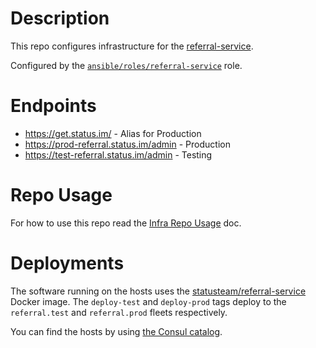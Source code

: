 # Description

This repo configures infrastructure for the [referral-service](https://github.com/status-im/referral-service).

Configured by the [`ansible/roles/referral-service`](ansible/roles/referral-service) role.

# Endpoints

* https://get.status.im/ - Alias for Production
* https://prod-referral.status.im/admin - Production
* https://test-referral.status.im/admin - Testing

# Repo Usage

For how to use this repo read the [Infra Repo Usage](https://github.com/status-im/infra-docs/blob/master/articles/infra_repo_usage.md) doc.

# Deployments

The software running on the hosts uses the [statusteam/referral-service](https://hub.docker.com/r/statusteam/referral-service) Docker image.
The `deploy-test` and `deploy-prod` tags deploy to the `referral.test` and `referral.prod` fleets respectively.

You can find the hosts by using [the Consul catalog](https://consul.status.im/ui/do-ams3/nodes?filter=referral).
